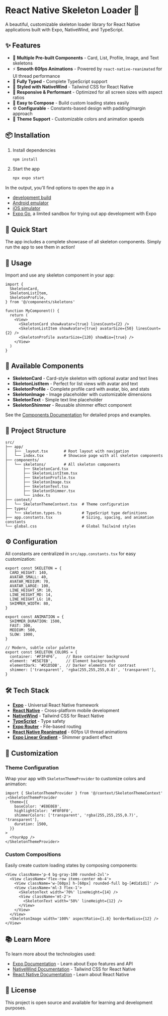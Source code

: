 # React Native Skeleton Loader 🎨

A beautiful, customizable skeleton loader library for React Native applications built with Expo, NativeWind, and TypeScript.

## ✨ Features

- 🎨 **Multiple Pre-built Components** - Card, List, Profile, Image, and Text skeletons
- ⚡ **Smooth 60fps Animations** - Powered by `react-native-reanimated` for UI thread performance
- 🎯 **Fully Typed** - Complete TypeScript support
- 💅 **Styled with NativeWind** - Tailwind CSS for React Native
- 📱 **Responsive & Performant** - Optimized for all screen sizes with aspect ratios
- 🔧 **Easy to Compose** - Build custom loading states easily
- ⚙️ **Configurable** - Constants-based design with padding/margin approach
- 🎨 **Theme Support** - Customizable colors and animation speeds

## 📦 Installation

1. Install dependencies

   ```bash
   npm install
   ```

2. Start the app

   ```bash
   npx expo start
   ```

In the output, you'll find options to open the app in a

- [development build](https://docs.expo.dev/develop/development-builds/introduction/)
- [Android emulator](https://docs.expo.dev/workflow/android-studio-emulator/)
- [iOS simulator](https://docs.expo.dev/workflow/ios-simulator/)
- [Expo Go](https://expo.dev/go), a limited sandbox for trying out app development with Expo

## 🚀 Quick Start

The app includes a complete showcase of all skeleton components. Simply run the app to see them in action!

## 📖 Usage

Import and use any skeleton component in your app:

```tsx
import {
  SkeletonCard,
  SkeletonListItem,
  SkeletonProfile,
} from '@/components/skeletons'

function MyComponent() {
  return (
    <View>
      <SkeletonCard showAvatar={true} linesCount={2} />
      <SkeletonListItem showAvatar={true} avatarSize={50} linesCount={2} />
      <SkeletonProfile avatarSize={120} showBio={true} />
    </View>
  )
}
```

## 🧩 Available Components

- **SkeletonCard** - Card-style skeleton with optional avatar and text lines
- **SkeletonListItem** - Perfect for list views with avatar and text
- **SkeletonProfile** - Complete profile card with avatar, bio, and stats
- **SkeletonImage** - Image placeholder with customizable dimensions
- **SkeletonText** - Simple text line placeholder
- **SkeletonShimmer** - Reusable shimmer effect component

See the [Components Documentation](./src/components/README.md) for detailed props and examples.

## 📁 Project Structure

```text
src/
├── app/
│   ├── _layout.tsx       # Root layout with navigation
│   └── index.tsx         # Showcase page with all skeleton components
├── components/
│   └── skeletons/        # All skeleton components
│       ├── SkeletonCard.tsx
│       ├── SkeletonListItem.tsx
│       ├── SkeletonProfile.tsx
│       ├── SkeletonImage.tsx
│       ├── SkeletonText.tsx
│       ├── SkeletonShimmer.tsx
│       └── index.ts
├── context/
│   └── SkeletonThemeContext.tsx  # Theme configuration
├── types/
│   └── skeleton.types.ts         # TypeScript type definitions
├── app.constants.tsx             # Sizing, spacing, and animation constants
└── global.css                    # Global Tailwind styles
```

## ⚙️ Configuration

All constants are centralized in `src/app.constants.tsx` for easy customization:

```tsx
export const SKELETON = {
  CARD_HEIGHT: 140,
  AVATAR_SMALL: 40,
  AVATAR_MEDIUM: 70,
  AVATAR_LARGE: 100,
  LINE_HEIGHT_SM: 10,
  LINE_HEIGHT_MD: 14,
  LINE_HEIGHT_LG: 18,
  SHIMMER_WIDTH: 80,
}

export const ANIMATION = {
  SHIMMER_DURATION: 1500,
  FAST: 300,
  MEDIUM: 500,
  SLOW: 1000,
}

// Modern, subtle color palette
export const SKELETON_COLORS = {
  container: '#F3F4F6',    // Base container background
  element: '#E5E7EB',      // Element backgrounds
  elementDark: '#D1D5DB',  // Darker elements for contrast
  shimmer: ['transparent', 'rgba(255,255,255,0.8)', 'transparent'],
}
```

## 🛠️ Tech Stack

- **[Expo](https://expo.dev)** - Universal React Native framework
- **[React Native](https://reactnative.dev)** - Cross-platform mobile development
- **[NativeWind](https://www.nativewind.dev/)** - Tailwind CSS for React Native
- **[TypeScript](https://www.typescriptlang.org/)** - Type safety
- **[Expo Router](https://docs.expo.dev/router/introduction/)** - File-based routing
- **[React Native Reanimated](https://docs.swmansion.com/react-native-reanimated/)** - 60fps UI thread animations
- **[Expo Linear Gradient](https://docs.expo.dev/versions/latest/sdk/linear-gradient/)** - Shimmer gradient effect

## 🎨 Customization

### Theme Configuration

Wrap your app with `SkeletonThemeProvider` to customize colors and animation:

```tsx
import { SkeletonThemeProvider } from '@/context/SkeletonThemeContext'
;<SkeletonThemeProvider
  theme={{
    baseColor: '#E0E0E0',
    highlightColor: '#F0F0F0',
    shimmerColors: ['transparent', 'rgba(255,255,255,0.7)', 'transparent'],
    duration: 1500,
  }}
>
  <YourApp />
</SkeletonThemeProvider>
```

### Custom Compositions

Easily create custom loading states by composing components:

```tsx
<View className='p-4 bg-gray-100 rounded-2xl'>
  <View className='flex-row items-center mb-4'>
    <View className='w-[60px] h-[60px] rounded-full bg-[#d1d1d1]' />
    <View className='ml-3 flex-1'>
      <SkeletonText width='70%' lineHeight={14} />
      <View className='mt-2'>
        <SkeletonText width='50%' lineHeight={12} />
      </View>
    </View>
  </View>
  <SkeletonImage width='100%' aspectRatio={1.8} borderRadius={12} />
</View>
```

## 📚 Learn More

To learn more about the technologies used:

- [Expo Documentation](https://docs.expo.dev/) - Learn about Expo features and API
- [NativeWind Documentation](https://www.nativewind.dev/) - Tailwind CSS for React Native
- [React Native Documentation](https://reactnative.dev/) - Learn about React Native

## 📝 License

This project is open source and available for learning and development purposes.
